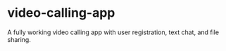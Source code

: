# video-calling-app
A fully working video calling app with user registration, text chat, and file sharing.
